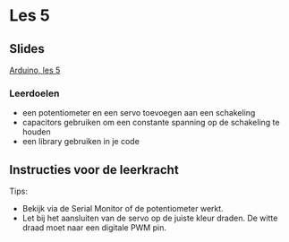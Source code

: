 # Les 5

## Slides

[Arduino, les 5](https://slides.com/lmc\_oebbens/module-3-les-5)

### Leerdoelen

* een potentiometer en een servo toevoegen aan een schakeling
* capacitors gebruiken om een constante spanning op de schakeling te houden
* een library gebruiken in je code

## Instructies voor de leerkracht <a href="#instructies-voor-de-leerkracht" id="instructies-voor-de-leerkracht"></a>

Tips:

* Bekijk via de Serial Monitor of de potentiometer werkt.
* Let bij het aansluiten van de servo op de juiste kleur draden. De witte draad moet naar een digitale PWM pin.
